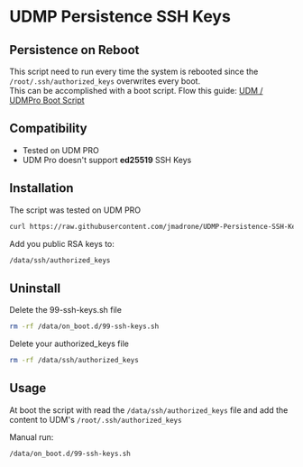 # UDMP Persistence SSH Keys

## Persistence on Reboot

This script need to run every time the system is rebooted since the `/root/.ssh/authorized_keys` overwrites every boot.  
This can be accomplished with a boot script. Flow this guide: [UDM / UDMPro Boot Script](https://github.com/boostchicken-dev/udm-utilities/tree/master/on-boot-script)

## Compatibility

  * Tested on UDM PRO
  * UDM Pro doesn't support __ed25519__ SSH Keys

## Installation

The script was tested on UDM PRO

```bash
curl https://raw.githubusercontent.com/jmadrone/UDMP-Persistence-SSH-Keys/main/install.sh | bash 
```

Add you public RSA keys to:

```bash
/data/ssh/authorized_keys
```

## Uninstall

Delete the 99-ssh-keys.sh file

```bash
rm -rf /data/on_boot.d/99-ssh-keys.sh
```

Delete your authorized_keys file

```bash
rm -rf /data/ssh/authorized_keys
```

## Usage

At boot the script with read the `/data/ssh/authorized_keys` file and add the content to UDM's `/root/.ssh/authorized_keys`

Manual run:

```bash
/data/on_boot.d/99-ssh-keys.sh
```
